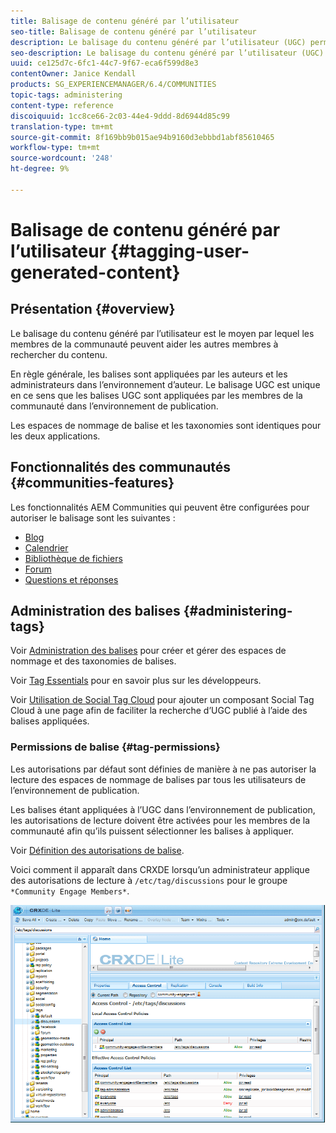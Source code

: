 ```yaml
---
title: Balisage de contenu généré par l’utilisateur
seo-title: Balisage de contenu généré par l’utilisateur
description: Le balisage du contenu généré par l’utilisateur (UGC) permet aux membres de la communauté d’aider d’autres membres à rechercher du contenu.
seo-description: Le balisage du contenu généré par l’utilisateur (UGC) permet aux membres de la communauté d’aider d’autres membres à rechercher du contenu.
uuid: ce125d7c-6fc1-44c7-9f67-eca6f599d8e3
contentOwner: Janice Kendall
products: SG_EXPERIENCEMANAGER/6.4/COMMUNITIES
topic-tags: administering
content-type: reference
discoiquuid: 1cc8ce66-2c03-44e4-9ddd-8d6944d85c99
translation-type: tm+mt
source-git-commit: 8f169bb9b015ae94b9160d3ebbbd1abf85610465
workflow-type: tm+mt
source-wordcount: '248'
ht-degree: 9%

---
```



# Balisage de contenu généré par l’utilisateur {#tagging-user-generated-content}

## Présentation {#overview}

Le balisage du contenu généré par l’utilisateur est le moyen par lequel les membres de la communauté peuvent aider les autres membres à rechercher du contenu.

En règle générale, les balises sont appliquées par les auteurs et les administrateurs dans l’environnement d’auteur. Le balisage UGC est unique en ce sens que les balises UGC sont appliquées par les membres de la communauté dans l’environnement de publication.

Les espaces de nommage de balise et les taxonomies sont identiques pour les deux applications.

## Fonctionnalités des communautés {#communities-features}

Les fonctionnalités AEM Communities qui peuvent être configurées pour autoriser le balisage sont les suivantes :

* [Blog](blog-feature.md)
* [Calendrier](calendar.md)
* [Bibliothèque de fichiers](file-library.md)
* [Forum](forum.md#configuretheaddedforum)
* [Questions et réponses](working-with-qna.md)

## Administration des balises {#administering-tags}

Voir [Administration des balises](../../help/sites-administering/tags.md#tagging-console) pour créer et gérer des espaces de nommage et des taxonomies de balises.

Voir [Tag Essentials](tag.md) pour en savoir plus sur les développeurs.

Voir [Utilisation de Social Tag Cloud](tagcloud.md) pour ajouter un composant Social Tag Cloud à une page afin de faciliter la recherche d’UGC publié à l’aide des balises appliquées.

### Permissions de balise {#tag-permissions}

Les autorisations par défaut sont définies de manière à ne pas autoriser la lecture des espaces de nommage de balises par tous les utilisateurs de l’environnement de publication.

Les balises étant appliquées à l’UGC dans l’environnement de publication, les autorisations de lecture doivent être activées pour les membres de la communauté afin qu’ils puissent sélectionner les balises à appliquer.

Voir [Définition des autorisations de balise](../../help/sites-administering/tags.md#setting-tag-permissions).

Voici comment il apparaît dans CRXDE lorsqu’un administrateur applique des autorisations de lecture à `/etc/tag/discussions` pour le groupe `*Community Engage Members*`.

![chlimage_1-74](assets/chlimage_1-74.png)

